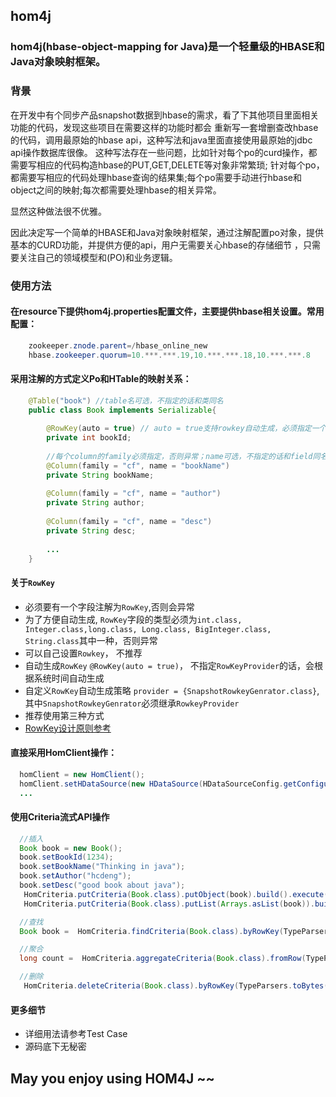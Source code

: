 ## hom4j

### hom4j(hbase-object-mapping for Java)是一个轻量级的HBASE和Java对象映射框架。
### 背景

在开发中有个同步产品snapshot数据到hbase的需求，看了下其他项目里面相关功能的代码，发现这些项目在需要这样的功能时都会
重新写一套增删查改hbase的代码，调用最原始的hbase api，这种写法和java里面直接使用最原始的jdbc api操作数据库很像。
这种写法存在一些问题，比如针对每个po的curd操作，都需要写相应的代码构造hbase的PUT,GET,DELETE等对象非常繁琐;
针对每个po，都需要写相应的代码处理hbase查询的结果集;每个po需要手动进行hbase和object之间的映射;每次都需要处理hbase的相关异常。   


显然这种做法很不优雅。   


因此决定写一个简单的HBASE和Java对象映射框架，通过注解配置po对象，提供基本的CURD功能，并提供方便的api，用户无需要关心hbase的存储细节
，只需要关注自己的领域模型和(PO)和业务逻辑。


### 使用方法
#### 在resource下提供hom4j.properties配置文件，主要提供hbase相关设置。常用配置：
```java
    zookeeper.znode.parent=/hbase_online_new
    hbase.zookeeper.quorum=10.***.***.19,10.***.***.18,10.***.***.8
```

#### 采用注解的方式定义Po和HTable的映射关系：
```java
    @Table("book") //table名可选，不指定的话和类同名
    public class Book implements Serializable{
    
        @RowKey(auto = true) // auto = true支持rowkey自动生成，必须指定一个字段为rowkey，否则异常。
        private int bookId;
    
        //每个column的family必须指定，否则异常；name可选，不指定的话和field同名
        @Column(family = "cf", name = "bookName") 
        private String bookName;
    
        @Column(family = "cf", name = "author")
        private String author;
    
        @Column(family = "cf", name = "desc")
        private String desc;
    
        ...
    }
```

#### 关于```RowKey```
- 必须要有一个字段注解为```RowKey```,否则会异常
- 为了方便自动生成, ```RowKey```字段的类型必须为```int.class, Integer.class,long.class, Long.class, BigInteger.class, String.class```其中一种，否则异常
- 可以自己设置```Rowkey```， 不推荐
- 自动生成```RowKey``` ```@RowKey(auto = true)```， 不指定```RowKeyProvider```的话，会根据系统时间自动生成
- 自定义```RowKey```自动生成策略 ```provider = {SnapshotRowkeyGenrator.class}```, 其中```SnapshotRowkeyGenrator```必须继承```RowkeyProvider```
- 推荐使用第三种方式
- [RowKey设计原则参考](http://dxer.github.io/2016/06/16/hbase_rowkey/)

#### 直接采用HomClient操作：
```java
  homClient = new HomClient();
  homClient.setHDataSource(new HDataSource(HDataSourceConfig.getConfiguration()));
  ...
```

#### 使用Criteria流式API操作
```java
  //插入
  Book book = new Book();
  book.setBookId(1234);
  book.setBookName("Thinking in java");
  book.setAuthor("hcdeng");
  book.setDesc("good book about java");
   HomCriteria.putCriteria(Book.class).putObject(book).build().execute(homClient);
   HomCriteria.putCriteria(Book.class).putList(Arrays.asList(book)).build().execute(homClient);

  //查找
  Book book =  HomCriteria.findCriteria(Book.class).byRowKey(TypeParsers.toBytes(1234)).build().query(homClient);

  //聚合
  long count =  HomCriteria.aggregateCriteria(Book.class).fromRow(TypeParsers.toBytes(1234)).toRow(TypeParsers.toBytes(1245)).build().count(homClient);

  //删除
   HomCriteria.deleteCriteria(Book.class).byRowKey(TypeParsers.toBytes(1234)).build().execute(homClient);

```

#### 更多细节
- 详细用法请参考Test Case
- 源码底下无秘密

## May you enjoy using **HOM4J** ~~

